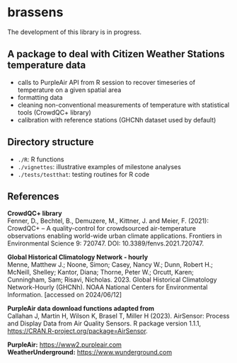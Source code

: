 # brassens

The development of this library is in progress.

## A package to deal with Citizen Weather Stations temperature data
- calls to PurpleAir API from R session to recover timeseries of temperature on a given spatial area
- formatting data
- cleaning non-conventional measurements of temperature with statistical tools (CrowdQC+ library)
- calibration with reference stations (GHCNh dataset used by default)
 
## Directory structure
- `./R`: R functions  
- `./vignettes`: illustrative examples of milestone analyses  
- `./tests/testthat`: testing routines for R code

## References

**CrowdQC+ library**  
Fenner, D., Bechtel, B., Demuzere, M., Kittner, J. and Meier, F. (2021): CrowdQC+ – A quality-control for crowdsourced air-temperature observations enabling world-wide urban climate applications. Frontiers in Environmental Science 9: 720747. DOI: 10.3389/fenvs.2021.720747.

**Global Historical Climatology Network - hourly**   
Menne, Matthew J.; Noone, Simon; Casey, Nancy W.; Dunn, Robert H.; McNeill, Shelley; Kantor, Diana; Thorne, Peter W.; Orcutt, Karen; Cunningham, Sam; Risavi, Nicholas. 2023. Global Historical Climatology Network-Hourly (GHCNh). NOAA National Centers for Environmental Information. [accessed on 2024/06/12]

**PurpleAir data download functions adapted from**   
Callahan J, Martin H, Wilson K, Brasel T, Miller H (2023). AirSensor: Process and Display Data from Air Quality Sensors. R package version 1.1.1, https://CRAN.R-project.org/package=AirSensor.

**PurpleAir:** https://www2.purpleair.com  
**WeatherUnderground:** https://www.wunderground.com

